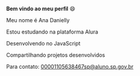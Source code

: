 **Bem vindo ao meu perfil** 😄


Meu nome é Ana Danielly

Estou estudando na plataforma Alura

Desenvolvendo no JavaScript

Compartilhando projetos desenvolvidos

Para contato: 00001105638467sp@aluno.sp.gov.br



